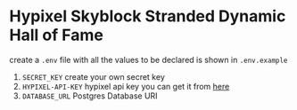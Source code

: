 # Hypixel Skyblock Stranded Dynamic Hall of Fame

create a `.env` file with all the values to be declared is shown in `.env.example`

1. `SECRET_KEY` create your own secret key
2. `HYPIXEL-API-KEY` hypixel api key you can get it from [here](https://developer.hypixel.net/)
3. `DATABASE_URL` Postgres Database URI

